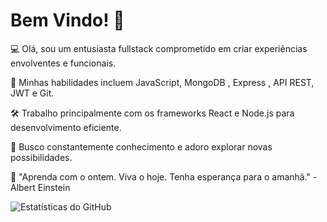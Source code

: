 # Bem Vindo! 👋

:computer: Olá, sou um entusiasta fullstack comprometido em criar experiências envolventes e funcionais.

:rocket: Minhas habilidades incluem JavaScript, MongoDB , Express , API REST, JWT e Git. 

🛠️ Trabalho principalmente com os frameworks React e Node.js para desenvolvimento eficiente.

🌌 Busco constantemente conhecimento e adoro explorar novas possibilidades.

💭 "Aprenda com o ontem. Viva o hoje. Tenha esperança para o amanhã." - Albert Einstein

![Estatísticas do GitHub](https://github-readme-stats.vercel.app/api/top-langs/?username=guibleone&layout=compact&langs_count=7&theme=dracula)

